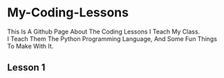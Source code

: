 # My-Coding-Lessons
This Is A Github Page About The Coding Lessons I Teach My Class.  
I Teach Them The Python Programming Language, And Some Fun Things To Make With It.  
## Lesson 1
